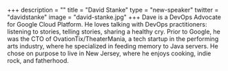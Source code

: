 +++
description = ""
title = "David Stanke"
type = "new-speaker"
twitter = "davidstanke"
image = "david-stanke.jpg"
+++
Dave is a DevOps Advocate for Google Cloud Platform. He loves talking with DevOps practitioners: listening to stories, telling stories, sharing a healthy cry. Prior to Google, he was the CTO of OvationTix/TheaterMania, a tech startup in the performing arts industry, where he specialized in feeding memory to Java servers. He chose on purpose to live in New Jersey, where he enjoys cooking, indie rock, and fatherhood.